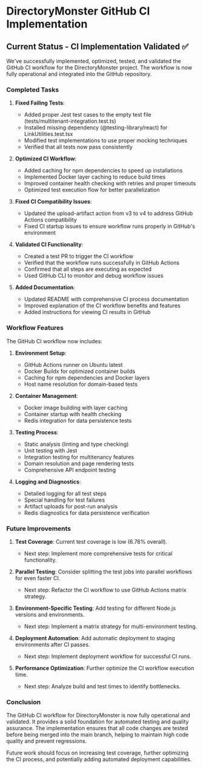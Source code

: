 # DirectoryMonster GitHub CI Implementation

## Current Status - CI Implementation Validated ✅

We've successfully implemented, optimized, tested, and validated the GitHub CI workflow for the DirectoryMonster project. The workflow is now fully operational and integrated into the GitHub repository.

### Completed Tasks

1. **Fixed Failing Tests**:
   - Added proper Jest test cases to the empty test file (tests/multitenant-integration.test.ts)
   - Installed missing dependency (@testing-library/react) for LinkUtilities.test.tsx
   - Modified test implementations to use proper mocking techniques
   - Verified that all tests now pass consistently

2. **Optimized CI Workflow**:
   - Added caching for npm dependencies to speed up installations
   - Implemented Docker layer caching to reduce build times
   - Improved container health checking with retries and proper timeouts
   - Optimized test execution flow for better parallelization

3. **Fixed CI Compatibility Issues**:
   - Updated the upload-artifact action from v3 to v4 to address GitHub Actions compatibility
   - Fixed CI startup issues to ensure workflow runs properly in GitHub's environment

4. **Validated CI Functionality**:
   - Created a test PR to trigger the CI workflow
   - Verified that the workflow runs successfully in GitHub Actions
   - Confirmed that all steps are executing as expected
   - Used GitHub CLI to monitor and debug workflow issues

5. **Added Documentation**:
   - Updated README with comprehensive CI process documentation
   - Improved explanation of the CI workflow benefits and features
   - Added instructions for viewing CI results in GitHub

### Workflow Features

The GitHub CI workflow now includes:

1. **Environment Setup**:
   - GitHub Actions runner on Ubuntu latest
   - Docker Buildx for optimized container builds
   - Caching for npm dependencies and Docker layers
   - Host name resolution for domain-based tests

2. **Container Management**:
   - Docker image building with layer caching
   - Container startup with health checking
   - Redis integration for data persistence tests

3. **Testing Process**:
   - Static analysis (linting and type checking)
   - Unit testing with Jest
   - Integration testing for multitenancy features
   - Domain resolution and page rendering tests
   - Comprehensive API endpoint testing

4. **Logging and Diagnostics**:
   - Detailed logging for all test steps
   - Special handling for test failures
   - Artifact uploads for post-run analysis
   - Redis diagnostics for data persistence verification

### Future Improvements

1. **Test Coverage**: Current test coverage is low (6.78% overall).
   - Next step: Implement more comprehensive tests for critical functionality.

2. **Parallel Testing**: Consider splitting the test jobs into parallel workflows for even faster CI.
   - Next step: Refactor the CI workflow to use GitHub Actions matrix strategy.

3. **Environment-Specific Testing**: Add testing for different Node.js versions and environments.
   - Next step: Implement a matrix strategy for multi-environment testing.

4. **Deployment Automation**: Add automatic deployment to staging environments after CI passes.
   - Next step: Implement deployment workflow for successful CI runs.

5. **Performance Optimization**: Further optimize the CI workflow execution time.
   - Next step: Analyze build and test times to identify bottlenecks.

### Conclusion

The GitHub CI workflow for DirectoryMonster is now fully operational and validated. It provides a solid foundation for automated testing and quality assurance. The implementation ensures that all code changes are tested before being merged into the main branch, helping to maintain high code quality and prevent regressions.

Future work should focus on increasing test coverage, further optimizing the CI process, and potentially adding automated deployment capabilities.